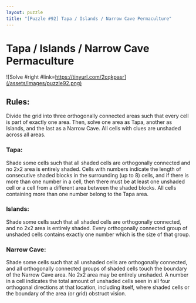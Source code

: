 ```yaml
---
layout: puzzle
title: "[Puzzle #92] Tapa / Islands / Narrow Cave Permaculture"
---
```


# Tapa / Islands / Narrow Cave Permaculture

![Solve #right #link=https://tinyurl.com/2cqkpasr](/assets/images/puzzle92.png)

## Rules:

Divide the grid into three orthogonally connected areas such that every cell is part of exactly one area. Then, solve one area as Tapa, another as Islands, and the last as a Narrow Cave. All cells with clues are unshaded across all areas.

### Tapa: 
Shade some cells such that all shaded cells are orthogonally connected and no 2x2 area is entirely shaded. Cells with numbers indicate the length of consecutive shaded blocks in the surrounding (up to 8) cells, and if there is more than one number in a cell, then there must be at least one unshaded cell or a cell from a different area between the shaded blocks. All cells containing more than one number belong to the Tapa area.

### Islands: 
Shade some cells such that all shaded cells are orthogonally connected, and no 2x2 area is entirely shaded. Every orthogonally connected group of unshaded cells contains exactly one number which is the size of that group.

### Narrow Cave: 
Shade some cells such that all unshaded cells are orthogonally connected, and all orthogonally connected groups of shaded cells touch the boundary of the Narrow Cave area. No 2x2 area may be entirely unshaded. A number in a cell indicates the total amount of unshaded cells seen in all four orthogonal directions at that location, including itself, where shaded cells or the boundary of the area (or grid) obstruct vision. 
